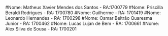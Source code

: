 
#Nome: Matheus Xavier Mendes dos Santos - RA:1700779 
#Nome: Priscilla Beraldi Rodrigues - RA: 1700780 
#Nome: Guilherme - RA: 1701419 
#Nome: Leonardo Hernandes - RA: 1700298 
#Nome: Osmar Beltrão Quaresma Junior - RA: 1700462 
#Nome: Lucas Lujan de Bem - RA: 1700661 
#Nome: Alex Silva de Sousa - RA: 1700201
